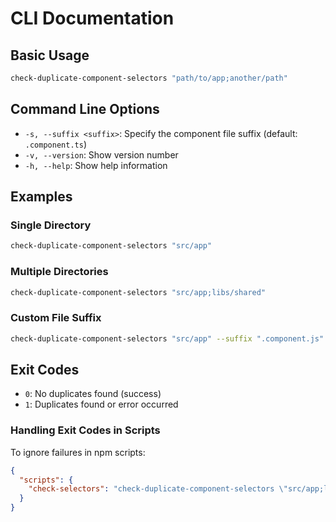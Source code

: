 # CLI Documentation

## Basic Usage

```bash
check-duplicate-component-selectors "path/to/app;another/path"
```

## Command Line Options

- `-s, --suffix <suffix>`: Specify the component file suffix (default: `.component.ts`)
- `-v, --version`: Show version number
- `-h, --help`: Show help information

## Examples

### Single Directory
```bash
check-duplicate-component-selectors "src/app"
```

### Multiple Directories
```bash
check-duplicate-component-selectors "src/app;libs/shared"
```

### Custom File Suffix
```bash
check-duplicate-component-selectors "src/app" --suffix ".component.js"
```

## Exit Codes

- `0`: No duplicates found (success)
- `1`: Duplicates found or error occurred

### Handling Exit Codes in Scripts

To ignore failures in npm scripts:

```json
{
  "scripts": {
    "check-selectors": "check-duplicate-component-selectors \"src/app;libs\" || true"
  }
}
